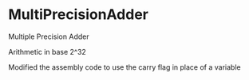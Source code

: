 # MultiPrecisionAdder
Multiple Precision Adder

Arithmetic in base 2^32

Modified the assembly code to use the carry flag in place of a variable
